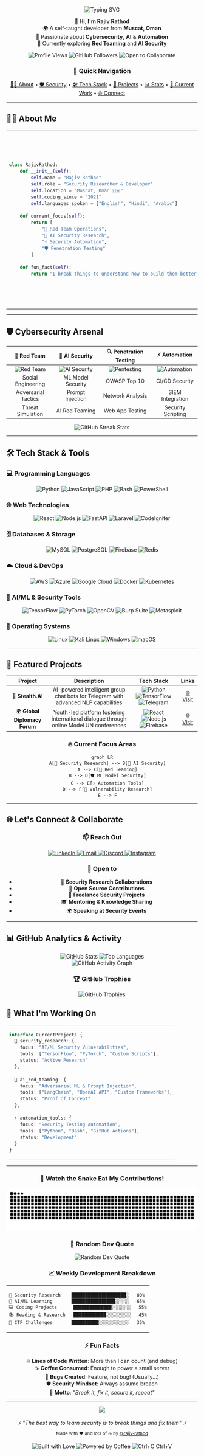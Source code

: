 <div align="center">
  <img src="https://readme-typing-svg.herokuapp.com?font=Fira+Code&size=32&duration=3000&pause=1000&color=FF6B6B&center=true&vCenter=true&width=600&height=70&lines=Hack+%E2%80%A2+Adapt+%E2%80%A2+Evolve+%E2%80%A2+Excel+%F0%9F%9A%80;Security+Researcher+%26+AI+Enthusiast;Breaking+Things+to+Build+Better+Ones" alt="Typing SVG" />
</div>

<p align="center">
  <b>👋 Hi, I'm Rajiv Rathod</b><br>
  🌍 A self-taught developer from <b>Muscat, Oman</b><br>
  🔐 Passionate about <b>Cybersecurity</b>, <b>AI</b> & <b>Automation</b><br>
  🎯 Currently exploring <b>Red Teaming</b> and <b>AI Security</b>
</p>

<div align="center">
  <img src="https://komarev.com/ghpvc/?username=rajiv-rathod&label=Profile%20Views&color=ff6b6b&style=for-the-badge" alt="Profile Views" />
  <img src="https://img.shields.io/github/followers/rajiv-rathod?label=Followers&style=for-the-badge&color=ff6b6b" alt="GitHub Followers" />
  <img src="https://img.shields.io/badge/Open%20to-Collaborate-brightgreen?style=for-the-badge" alt="Open to Collaborate" />
</div>

<div align="center">

### 📑 Quick Navigation
<p align="center">
  <a href="#-about-me">🧑‍💻 About</a> • 
  <a href="#️-cybersecurity-arsenal">🛡️ Security</a> • 
  <a href="#️-tech-stack--tools">🛠️ Tech Stack</a> • 
  <a href="#-featured-projects">🚀 Projects</a> • 
  <a href="#-github-analytics--activity">📊 Stats</a> • 
  <a href="#-what-im-working-on">🎯 Current Work</a> • 
  <a href="#-lets-connect--collaborate">🌐 Connect</a>
</p>

</div>

---

## 👨‍💻 About Me

<table align="center">
<tr>
<td>

```python
class RajivRathod:
    def __init__(self):
        self.name = "Rajiv Rathod"
        self.role = "Security Researcher & Developer"
        self.location = "Muscat, Oman 🇴🇲"
        self.coding_since = "2021"
        self.languages_spoken = ["English", "Hindi", "Arabic"]
        
    def current_focus(self):
        return [
            "🔴 Red Team Operations",
            "🤖 AI Security Research", 
            "⚡ Security Automation",
            "🛡️ Penetration Testing"
        ]
        
    def fun_fact(self):
        return "I break things to understand how to build them better! 💥"
```

</td>
<td>

**🚀 Quick Facts:**
- 🎯 **Mission**: Building secure & intelligent systems
- 🧠 **Learning**: AI Security & Red Team Tactics
- 💡 **Passion**: Turning vulnerabilities into solutions
- 🎮 **When not coding**: CTF challenges & bug hunting
- ☕ **Fuel**: Coffee & curiosity
- 🌱 **Growing**: Open source contributions

</td>
</tr>
</table>  

---

## 🛡️ Cybersecurity Arsenal

<div align="center">
  
| 🔴 **Red Team** | 🤖 **AI Security** | 🔍 **Penetration Testing** | ⚡ **Automation** |
|:---:|:---:|:---:|:---:|
| ![Red Team](https://img.shields.io/badge/Red%20Team-FF0000?style=for-the-badge&logo=probot&logoColor=white) | ![AI Security](https://img.shields.io/badge/AI%20Security-1E90FF?style=for-the-badge&logo=brain&logoColor=white) | ![Pentesting](https://img.shields.io/badge/Pentesting-800080?style=for-the-badge&logo=kalilinux&logoColor=white) | ![Automation](https://img.shields.io/badge/Automation-444444?style=for-the-badge&logo=githubactions&logoColor=white) |
| Social Engineering | ML Model Security | OWASP Top 10 | CI/CD Security |
| Adversarial Tactics | Prompt Injection | Network Analysis | SIEM Integration |
| Threat Simulation | AI Red Teaming | Web App Testing | Security Scripting |

</div>

<div align="center">
  <img src="https://github-readme-streak-stats.herokuapp.com?user=rajiv-rathod&theme=dark&hide_border=true&background=0D1117&stroke=FF6B6B&ring=FF6B6B&fire=FF6B6B&currStreakLabel=FF6B6B" alt="GitHub Streak Stats" />
</div>

---

## 🛠️ Tech Stack & Tools

### 💻 Programming Languages
<p align="center">
  <img src="https://img.shields.io/badge/Python-3776AB?style=for-the-badge&logo=python&logoColor=white" alt="Python"/>
  <img src="https://img.shields.io/badge/JavaScript-F7DF1E?style=for-the-badge&logo=javascript&logoColor=black" alt="JavaScript"/>
  <img src="https://img.shields.io/badge/PHP-777BB4?style=for-the-badge&logo=php&logoColor=white" alt="PHP"/>
  <img src="https://img.shields.io/badge/Bash-4EAA25?style=for-the-badge&logo=gnubash&logoColor=white" alt="Bash"/>
  <img src="https://img.shields.io/badge/PowerShell-5391FE?style=for-the-badge&logo=powershell&logoColor=white" alt="PowerShell"/>
</p>

### 🌐 Web Technologies
<p align="center">
  <img src="https://img.shields.io/badge/React-20232A?style=for-the-badge&logo=react&logoColor=61DAFB" alt="React"/>
  <img src="https://img.shields.io/badge/Node.js-339933?style=for-the-badge&logo=node.js&logoColor=white" alt="Node.js"/>
  <img src="https://img.shields.io/badge/FastAPI-009688?style=for-the-badge&logo=fastapi&logoColor=white" alt="FastAPI"/>
  <img src="https://img.shields.io/badge/Laravel-FF2D20?style=for-the-badge&logo=laravel&logoColor=white" alt="Laravel"/>
  <img src="https://img.shields.io/badge/CodeIgniter-EF4223?style=for-the-badge&logo=codeigniter&logoColor=white" alt="CodeIgniter"/>
</p>

### 🗄️ Databases & Storage
<p align="center">
  <img src="https://img.shields.io/badge/MySQL-4479A1?style=for-the-badge&logo=mysql&logoColor=white" alt="MySQL"/>
  <img src="https://img.shields.io/badge/PostgreSQL-336791?style=for-the-badge&logo=postgresql&logoColor=white" alt="PostgreSQL"/>
  <img src="https://img.shields.io/badge/Firebase-FFCA28?style=for-the-badge&logo=firebase&logoColor=black" alt="Firebase"/>
  <img src="https://img.shields.io/badge/Redis-DC382D?style=for-the-badge&logo=redis&logoColor=white" alt="Redis"/>
</p>

### ☁️ Cloud & DevOps
<p align="center">
  <img src="https://img.shields.io/badge/AWS-232F3E?style=for-the-badge&logo=amazonaws&logoColor=white" alt="AWS"/>
  <img src="https://img.shields.io/badge/Azure-0078D4?style=for-the-badge&logo=microsoftazure&logoColor=white" alt="Azure"/>
  <img src="https://img.shields.io/badge/Google%20Cloud-4285F4?style=for-the-badge&logo=googlecloud&logoColor=white" alt="Google Cloud"/>
  <img src="https://img.shields.io/badge/Docker-2496ED?style=for-the-badge&logo=docker&logoColor=white" alt="Docker"/>
  <img src="https://img.shields.io/badge/Kubernetes-326CE5?style=for-the-badge&logo=kubernetes&logoColor=white" alt="Kubernetes"/>
</p>

### 🤖 AI/ML & Security Tools
<p align="center">
  <img src="https://img.shields.io/badge/TensorFlow-FF6F00?style=for-the-badge&logo=tensorflow&logoColor=white" alt="TensorFlow"/>
  <img src="https://img.shields.io/badge/PyTorch-EE4C2C?style=for-the-badge&logo=pytorch&logoColor=white" alt="PyTorch"/>
  <img src="https://img.shields.io/badge/OpenCV-5C3EE8?style=for-the-badge&logo=opencv&logoColor=white" alt="OpenCV"/>
  <img src="https://img.shields.io/badge/Burp%20Suite-FF6633?style=for-the-badge&logo=burpsuite&logoColor=white" alt="Burp Suite"/>
  <img src="https://img.shields.io/badge/Metasploit-2596CD?style=for-the-badge&logo=metasploit&logoColor=white" alt="Metasploit"/>
</p>

### 🐧 Operating Systems
<p align="center">
  <img src="https://img.shields.io/badge/Linux-FCC624?style=for-the-badge&logo=linux&logoColor=black" alt="Linux"/>
  <img src="https://img.shields.io/badge/Kali%20Linux-557C94?style=for-the-badge&logo=kalilinux&logoColor=white" alt="Kali Linux"/>
  <img src="https://img.shields.io/badge/Windows-0078D6?style=for-the-badge&logo=windows&logoColor=white" alt="Windows"/>
  <img src="https://img.shields.io/badge/macOS-000000?style=for-the-badge&logo=apple&logoColor=white" alt="macOS"/>
</p>

---

## 🚀 Featured Projects

<div align="center">
<table>
<thead>
<tr>
<th align="center">Project</th>
<th align="center">Description</th>
<th align="center">Tech Stack</th>
<th align="center">Links</th>
</tr>
</thead>
<tbody>
<tr>
<td align="center">🤖 <strong>Stealth.AI</strong></td>
<td align="center">AI-powered intelligent group chat bots for Telegram with advanced NLP capabilities</td>
<td align="center">
<img src="https://img.shields.io/badge/Python-3776AB?style=flat-square&logo=python&logoColor=white" alt="Python"/>
<img src="https://img.shields.io/badge/TensorFlow-FF6F00?style=flat-square&logo=tensorflow&logoColor=white" alt="TensorFlow"/>
<img src="https://img.shields.io/badge/Telegram-2CA5E0?style=flat-square&logo=telegram&logoColor=white" alt="Telegram"/>
</td>
<td align="center"><a href="https://rxd.my.canva.site/stealth-ai">🌐 Visit</a></td>
</tr>
<tr>
<td align="center">🌍 <strong>Global Diplomacy Forum</strong></td>
<td align="center">Youth-led platform fostering international dialogue through online Model UN conferences</td>
<td align="center">
<img src="https://img.shields.io/badge/React-20232A?style=flat-square&logo=react&logoColor=61DAFB" alt="React"/>
<img src="https://img.shields.io/badge/Node.js-339933?style=flat-square&logo=node.js&logoColor=white" alt="Node.js"/>
<img src="https://img.shields.io/badge/Firebase-FFCA28?style=flat-square&logo=firebase&logoColor=black" alt="Firebase"/>
</td>
<td align="center"><a href="https://rxd.my.canva.site/gdf">🌐 Visit</a></td>
</tr>
</tbody>
</table>
</div>

<div align="center">
<h3>🔥 Current Focus Areas</h3>

```mermaid
graph LR
    A[🔐 Security Research] --> B[🤖 AI Security]
    A --> C[🔴 Red Teaming]
    B --> D[🛡️ ML Model Security]
    C --> E[⚡ Automation Tools]
    D --> F[🎯 Vulnerability Research]
    E --> F
```
</div>  

---

## 🌐 Let's Connect & Collaborate

<div align="center">

### 📫 Reach Out
<a href="https://www.linkedin.com/in/rajiv-rathod/" target="_blank">
  <img src="https://img.shields.io/badge/LinkedIn-0A66C2?style=for-the-badge&logo=linkedin&logoColor=white" alt="LinkedIn"/>
</a>
<a href="mailto:rajiv.yupp@gmail.com" target="_blank">
  <img src="https://img.shields.io/badge/Email-D14836?style=for-the-badge&logo=gmail&logoColor=white" alt="Email"/>
</a>
<a href="https://discordapp.com/users/1047122437839523882" target="_blank">
  <img src="https://img.shields.io/badge/Discord-5865F2?style=for-the-badge&logo=discord&logoColor=white" alt="Discord"/>
</a>
<a href="https://www.instagram.com/sk.rajiv_rathod/" target="_blank">
  <img src="https://img.shields.io/badge/Instagram-E4405F?style=for-the-badge&logo=instagram&logoColor=white" alt="Instagram"/>
</a>

### 🤝 Open to
- 🔐 **Security Research Collaborations**
- 🚀 **Open Source Contributions**
- 💼 **Freelance Security Projects**
- 🎓 **Mentoring & Knowledge Sharing**
- 🌍 **Speaking at Security Events**

</div>

---

## 📊 GitHub Analytics & Activity

<div align="center">
  
  <img width="49%" src="https://github-readme-stats.vercel.app/api?username=rajiv-rathod&show_icons=true&theme=tokyonight&hide_border=true&bg_color=0D1117&title_color=FF6B6B&icon_color=FF6B6B&text_color=FFFFFF" alt="GitHub Stats"/>
  <img width="49%" src="https://github-readme-stats.vercel.app/api/top-langs/?username=rajiv-rathod&layout=compact&theme=tokyonight&hide_border=true&bg_color=0D1117&title_color=FF6B6B&text_color=FFFFFF" alt="Top Languages"/>
  
</div>

<div align="center">
  <img src="https://github-readme-activity-graph.vercel.app/graph?username=rajiv-rathod&theme=tokyo-night&area=true&hide_border=true&custom_title=Contribution%20Graph&bg_color=0D1117&color=FF6B6B&line=FF6B6B&point=FFFFFF" alt="GitHub Activity Graph"/>
</div>

<div align="center">
  
### 🏆 GitHub Trophies
  <img src="https://github-profile-trophy.vercel.app/?username=rajiv-rathod&theme=tokyonight&no-frame=true&no-bg=true&margin-w=4&row=1" alt="GitHub Trophies"/>
  
</div>

## 🎯 What I'm Working On

<div align="center">
<table>
<tr>
<td>

```typescript
interface CurrentProjects {
  🔐 security_research: {
    focus: "AI/ML Security Vulnerabilities",
    tools: ["TensorFlow", "PyTorch", "Custom Scripts"],
    status: "Active Research"
  },
  
  🤖 ai_red_teaming: {
    focus: "Adversarial ML & Prompt Injection",
    tools: ["LangChain", "OpenAI API", "Custom Frameworks"],
    status: "Proof of Concept"
  },
  
  ⚡ automation_tools: {
    focus: "Security Testing Automation",
    tools: ["Python", "Bash", "GitHub Actions"],
    status: "Development"
  }
}
```

</td>
</tr>
</table>
</div>

---

<div align="center">

### 🐍 Watch the Snake Eat My Contributions!
<img alt="GitHub Snake" src="https://raw.githubusercontent.com/rajiv-rathod/rajiv-rathod/output/github-contribution-grid-snake-dark.svg" />

### 💭 Random Dev Quote
<img src="https://quotes-github-readme.vercel.app/api?type=horizontal&theme=tokyonight&quote=Security%20is%20not%20a%20product%2C%20but%20a%20process&author=Bruce%20Schneier" alt="Random Dev Quote"/>

### 📈 Weekly Development Breakdown
<table align="center">
<tr>
<td>

```text
🔐 Security Research    ████████████████████░   80%
🤖 AI/ML Learning       ████████████████░░░░░   65%
💻 Coding Projects      ██████████████░░░░░░░   55%
📚 Reading & Research   ████████████░░░░░░░░░   45%
🎯 CTF Challenges       ██████████░░░░░░░░░░░   35%
```

</td>
</tr>
</table>

### ⚡ Fun Facts
🔥 **Lines of Code Written**: More than I can count (and debug)<br>
☕ **Coffee Consumed**: Enough to power a small server<br>
🐛 **Bugs Created**: Feature, not bug! (Usually...)<br>
🛡️ **Security Mindset**: Always assume breach<br>
🌟 **Motto**: *"Break it, fix it, secure it, repeat"*

---

<img src="https://raw.githubusercontent.com/andreasbm/readme/master/assets/lines/colored.png" width="100%">

<p align="center">
  <i>⚡ "The best way to learn security is to break things and fix them" ⚡</i><br>
  <sub>Made with ❤️ and lots of ☕ by <a href="https://github.com/rajiv-rathod">@rajiv-rathod</a></sub>
</p>

<img src="https://forthebadge.com/images/badges/built-with-love.svg" alt="Built with Love"/>
<img src="https://forthebadge.com/images/badges/powered-by-coffee.svg" alt="Powered by Coffee"/>
<img src="https://forthebadge.com/images/badges/ctrl-c-ctrl-v.svg" alt="Ctrl+C Ctrl+V"/>

</div>
